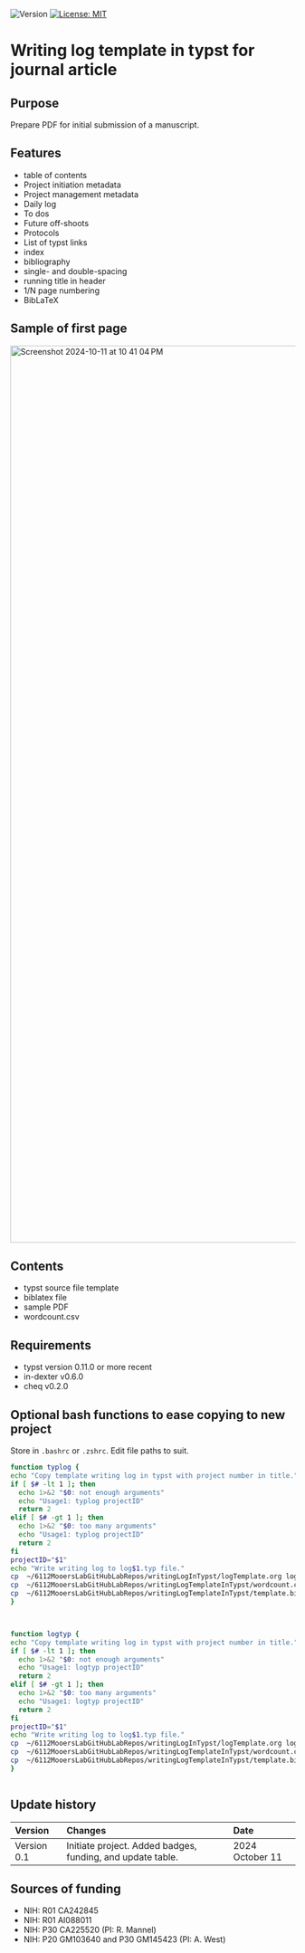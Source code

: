 ![Version](https://img.shields.io/static/v1?label=manuscriptInTypst&message=0.1&color=brightcolor)
[![License: MIT](https://img.shields.io/badge/License-MIT-blue.svg)](https://opensource.org/licenses/MIT)

# Writing log template in typst for journal article

## Purpose

Prepare PDF for initial submission of a manuscript.

## Features

- table of contents
- Project initiation metadata
- Project management metadata
- Daily log
- To dos
- Future off-shoots
- Protocols
- List of typst links
- index
- bibliography
- single- and double-spacing
- running title in header
- 1/N page numbering
- BibLaTeX 

## Sample of first page

<img width="1586" alt="Screenshot 2024-10-11 at 10 41 04 PM" src="https://github.com/user-attachments/assets/beb81060-0ae0-40ad-b51a-e35137902767">


## Contents
- typst source file template
- biblatex file
- sample PDF
- wordcount.csv


## Requirements

- typst version 0.11.0 or more recent
- in-dexter v0.6.0
- cheq v0.2.0


## Optional bash functions to ease copying to new project

Store in `.bashrc` or `.zshrc`.
Edit file paths to suit.

```bash
function typlog {
echo "Copy template writing log in typst with project number in title."
if [ $# -lt 1 ]; then
  echo 1>&2 "$0: not enough arguments"
  echo "Usage1: typlog projectID"
  return 2
elif [ $# -gt 1 ]; then
  echo 1>&2 "$0: too many arguments"
  echo "Usage1: typlog projectID"
  return 2
fi
projectID="$1"
echo "Write writing log to log$1.typ file."
cp  ~/6112MooersLabGitHubLabRepos/writingLogInTypst/logTemplate.org log$1.typ
cp  ~/6112MooersLabGitHubLabRepos/writingLogTemplateInTypst/wordcount.csv .
cp  ~/6112MooersLabGitHubLabRepos/writingLogTemplateInTypst/template.bib $1.bib
}



function logtyp {
echo "Copy template writing log in typst with project number in title."
if [ $# -lt 1 ]; then
  echo 1>&2 "$0: not enough arguments"
  echo "Usage1: logtyp projectID"
  return 2
elif [ $# -gt 1 ]; then
  echo 1>&2 "$0: too many arguments"
  echo "Usage1: logtyp projectID"
  return 2
fi
projectID="$1"
echo "Write writing log to log$1.typ file."
cp  ~/6112MooersLabGitHubLabRepos/writingLogInTypst/logTemplate.org log$1.typ
cp  ~/6112MooersLabGitHubLabRepos/writingLogTemplateInTypst/wordcount.csv .
cp  ~/6112MooersLabGitHubLabRepos/writingLogTemplateInTypst/template.bib $1.bib
}



```


## Update history

|Version       |Changes                                                                                               |Date                 |
|:-------------|:-----------------------------------------------------------------------------------------------------|:--------------------|
| Version 0.1  | Initiate project. Added badges, funding, and update table.                                           | 2024 October 11     |


## Sources of funding

- NIH: R01 CA242845
- NIH: R01 AI088011
- NIH: P30 CA225520 (PI: R. Mannel)
- NIH: P20 GM103640 and P30 GM145423 (PI: A. West)
